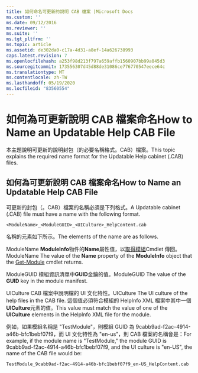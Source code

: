 ```yaml
---
title: 如何命名可更新的說明 CAB 檔案 |Microsoft Docs
ms.custom: ''
ms.date: 09/12/2016
ms.reviewer: ''
ms.suite: ''
ms.tgt_pltfrm: ''
ms.topic: article
ms.assetid: de302da0-c17a-4d31-a8ef-14a626738993
caps.latest.revision: 7
ms.openlocfilehash: a253f98d213f797a659affb1560907bb99a045d3
ms.sourcegitcommit: 173556307d45d88de31086ce776770547eece64c
ms.translationtype: MT
ms.contentlocale: zh-TW
ms.lasthandoff: 05/19/2020
ms.locfileid: "83560554"
---
```

# <a name="how-to-name-an-updatable-help-cab-file"></a><span data-ttu-id="55854-102">如何為可更新說明 CAB 檔案命名</span><span class="sxs-lookup"><span data-stu-id="55854-102">How to Name an Updatable Help CAB File</span></span>

<span data-ttu-id="55854-103">本主題說明可更新的說明封包（的必要名稱格式。CAB）檔案。</span><span class="sxs-lookup"><span data-stu-id="55854-103">This topic explains the required name format for the Updatable Help cabinet (.CAB) files.</span></span>

## <a name="how-to-name-an-updatable-help-cab-file"></a><span data-ttu-id="55854-104">如何為可更新說明 CAB 檔案命名</span><span class="sxs-lookup"><span data-stu-id="55854-104">How to Name an Updatable Help CAB File</span></span>

<span data-ttu-id="55854-105">可更新的封包（。CAB）檔案的名稱必須是下列格式。</span><span class="sxs-lookup"><span data-stu-id="55854-105">A Updatable cabinet (.CAB) file must have a name with the following format.</span></span>

`<ModuleName>_<ModuleGUID>_<UICulture>_HelpContent.cab`

<span data-ttu-id="55854-106">名稱的元素如下所示。</span><span class="sxs-lookup"><span data-stu-id="55854-106">The elements of the name are as follows.</span></span>

<span data-ttu-id="55854-107">ModuleName **ModuleInfo**物件的**Name**屬性值，以[取得模組](/powershell/module/Microsoft.PowerShell.Core/Get-Module)Cmdlet 傳回。</span><span class="sxs-lookup"><span data-stu-id="55854-107">ModuleName The value of the **Name** property of the **ModuleInfo** object that the [Get-Module](/powershell/module/Microsoft.PowerShell.Core/Get-Module) cmdlet returns.</span></span>

<span data-ttu-id="55854-108">ModuleGUID 模組資訊清單中**GUID**金鑰的值。</span><span class="sxs-lookup"><span data-stu-id="55854-108">ModuleGUID The value of the **GUID** key in the module manifest.</span></span>

<span data-ttu-id="55854-109">UICulture CAB 檔案中說明檔的 UI 文化特性。</span><span class="sxs-lookup"><span data-stu-id="55854-109">UICulture The UI culture of the help files in the CAB file.</span></span> <span data-ttu-id="55854-110">這個值必須符合模組的 HelpInfo XML 檔案中其中一個**UICulture**元素的值。</span><span class="sxs-lookup"><span data-stu-id="55854-110">This value must match the value of one of the **UICulture** elements in the HelpInfo XML file for the module.</span></span>

<span data-ttu-id="55854-111">例如，如果模組名稱是 "TestModule"，則模組 GUID 為 9cabb9ad-f2ac-4914-a46b-bfc1bebf07f9，而 UI 文化特性為 "en-us"，則 CAB 檔案的名稱會是：</span><span class="sxs-lookup"><span data-stu-id="55854-111">For example, if the module name is "TestModule," the module GUID is 9cabb9ad-f2ac-4914-a46b-bfc1bebf07f9, and the UI culture is "en-US", the name of the CAB file would be:</span></span>

`TestModule_9cabb9ad-f2ac-4914-a46b-bfc1bebf07f9_en-US_HelpContent.cab`
